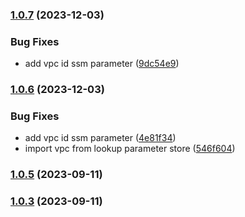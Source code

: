 
### [1.0.7](https://github.com/user/cdkv2_ephemeral_environment_services_construct/compare/v1.0.6...v1.0.7) (2023-12-03)


### Bug Fixes

* add vpc id ssm parameter ([9dc54e9](https://github.com/user/cdkv2_ephemeral_environment_services_construct/commit/9dc54e9b4f0fc561a46226cca408d4be0698046a))

### [1.0.6](https://github.com/user/cdkv2_ephemeral_environment_services_construct/compare/v1.0.5...v1.0.6) (2023-12-03)


### Bug Fixes

* add vpc id ssm parameter ([4e81f34](https://github.com/user/cdkv2_ephemeral_environment_services_construct/commit/4e81f341bd2876a109c12492cb9e107e2c21ceba))
* import vpc from lookup parameter store ([546f604](https://github.com/user/cdkv2_ephemeral_environment_services_construct/commit/546f604e2cda581cbe10831514ea7a277d2a5831))

### [1.0.5](https://github.com/user/cdkv2_ephemeral_environment_services_construct/compare/v1.0.4...v1.0.5) (2023-09-11)

### [1.0.3](https://github.com/user/cdkv2_ephemeral_environment_services_construct/compare/v1.0.2...v1.0.3) (2023-09-11)

